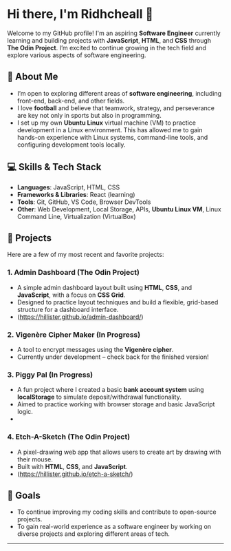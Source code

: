 # Hi there, I'm Ridhcheall 👋

Welcome to my GitHub profile! I'm an aspiring **Software Engineer** currently learning and building projects with **JavaScript**, **HTML**, and **CSS** through **The Odin Project**. I’m excited to continue growing in the tech field and explore various aspects of software engineering.

## 🚀 About Me
- I’m open to exploring different areas of **software engineering**, including front-end, back-end, and other fields.
- I love **football** and believe that teamwork, strategy, and perseverance are key not only in sports but also in programming.
- I set up my own **Ubuntu Linux** virtual machine (VM) to practice development in a Linux environment. This has allowed me to gain hands-on experience with Linux systems, command-line tools, and configuring development tools locally.

## 💻 Skills & Tech Stack
- **Languages**: JavaScript, HTML, CSS
- **Frameworks & Libraries**: React (learning)
- **Tools**: Git, GitHub, VS Code, Browser DevTools
- **Other**: Web Development, Local Storage, APIs, **Ubuntu Linux VM**, Linux Command Line, Virtualization (VirtualBox)

## 🔧 Projects

Here are a few of my most recent and favorite projects:

### 1. **Admin Dashboard (The Odin Project)**
   - A simple admin dashboard layout built using **HTML**, **CSS**, and **JavaScript**, with a focus on **CSS Grid**.
   - Designed to practice layout techniques and build a flexible, grid-based structure for a dashboard interface.
   - (https://hillister.github.io/admin-dashboard/)

### 2. **Vigenère Cipher Maker (In Progress)**
   - A tool to encrypt messages using the **Vigenère cipher**.
   - Currently under development – check back for the finished version!

### 3. **Piggy Pal (In Progress)**
   - A fun project where I created a basic **bank account system** using **localStorage** to simulate deposit/withdrawal functionality.
   - Aimed to practice working with browser storage and basic JavaScript logic.
   - 
### 4. **Etch-A-Sketch (The Odin Project)**
   - A pixel-drawing web app that allows users to create art by drawing with their mouse.
   - Built with **HTML**, **CSS**, and **JavaScript**.
   - (https://hillister.github.io/etch-a-sketch/)

## 🎯 Goals
- To continue improving my coding skills and contribute to open-source projects.
- To gain real-world experience as a software engineer by working on diverse projects and exploring different areas of tech.

---
